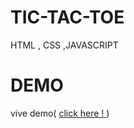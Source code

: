 # TIC-TAC-TOE
HTML , CSS ,JAVASCRIPT



# DEMO
vive demo( <a href = "file:///C:/Users/ACER/Desktop/rajbabu32/index2.html"> click here ! </a>)
